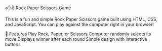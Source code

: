 ✊✋✌️ Rock Paper Scissors Game

This is a fun and simple Rock Paper Scissors game built using HTML, CSS, and JavaScript. You can play against the computer right in your browser!

🚀 Features
Play Rock, Paper, or Scissors
Computer randomly selects its move
Displays winner after each round
Simple design with interactive buttons
